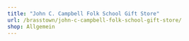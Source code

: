 ```yaml
---
title: "John C. Campbell Folk School Gift Store"
url: /brasstown/john-c-campbell-folk-school-gift-store/
shop: Allgemein
---
```

